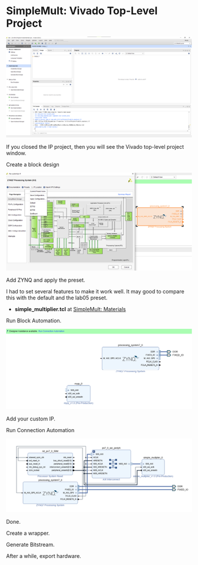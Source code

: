 # SimpleMult: Vivado Top-Level Project

![SimpleMult%20Vivado%20Top-Level%20Project%20aa85d661900648cda15ae0eae231c8a3/Untitled.png](SimpleMult%20Vivado%20Top-Level%20Project%20aa85d661900648cda15ae0eae231c8a3/Untitled.png)

If you closed the IP project, then you will see the Vivado top-level project window.

Create a block design

![SimpleMult%20Vivado%20Top-Level%20Project%20aa85d661900648cda15ae0eae231c8a3/Untitled%201.png](SimpleMult%20Vivado%20Top-Level%20Project%20aa85d661900648cda15ae0eae231c8a3/Untitled%201.png)

Add ZYNQ and apply the preset.

I had to set several features to make it work well. It may good to compare this with the default and the lab05 preset.

- **simple_multiplier.tcl** at [SimpleMult: Materials](SimpleMult%20Materials%201fe9835135b3400a9391427bc77eafb1.md)

Run Block Automation.

![SimpleMult%20Vivado%20Top-Level%20Project%20aa85d661900648cda15ae0eae231c8a3/Untitled%202.png](SimpleMult%20Vivado%20Top-Level%20Project%20aa85d661900648cda15ae0eae231c8a3/Untitled%202.png)

Add your custom IP.

Run Connection Automation

![SimpleMult%20Vivado%20Top-Level%20Project%20aa85d661900648cda15ae0eae231c8a3/Untitled%203.png](SimpleMult%20Vivado%20Top-Level%20Project%20aa85d661900648cda15ae0eae231c8a3/Untitled%203.png)

Done.

Create a wrapper.

Generate Bitstream.

After a while, export hardware.